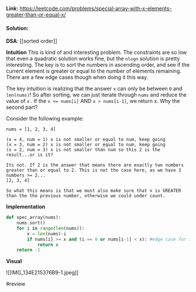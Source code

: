 
**Link:** https://leetcode.com/problems/special-array-with-x-elements-greater-than-or-equal-x/
#### Solution:

**DSA**: [[sorted order]]

**Intuition**
This is kind of and interesting problem. The constraints are so low that even a quadratic solution works fine, but the `nlogn` solution is pretty interesting. The key is to sort the numbers in ascending order, and see if the current element is greater or equal to the number of elements remaining. There are a few edge cases though when doing it this way.

The key intuition is realizing that the answer `x` can only be between `0` and `len(nums)`! So after sorting, we can just iterate through `nums` and reduce the value of `x` . If the `x <= nums[i]` AND `x > nums[i-1]`, we return x. Why the second part?

Consider the following example:
```
nums = [1, 2, 3, 4]

(x = 4, num = 1) x is not smaller or equal to num, keep going
(x = 3, num = 2) x is not smaller or equal to num, keep going
(x = 2, num = 3) x is not smaller than num so this 2 is the result...or is it?

Its not. If 2 is the answer that means there are exactly two numbers greater than or equal to 2. This is not the case here, as we have 3 numbers >= 2...  
[2, 3, 4]

So what this means is that we must also make sure that x is GREATER than the the previous number, otherwise we could under count. 

```

**Implementation**

```python
def spec_array(nums):
	nums.sort() 
	for i in range(len(nums)):
		x = len(nums)-i
		if nums[i] >= x and (i == 0 or nums[i-1] < x): #edge case for i = 0
			return x
	return -1
```

**Visual** 

![[IMG_134E215376B9-1.jpeg]]

#review 


